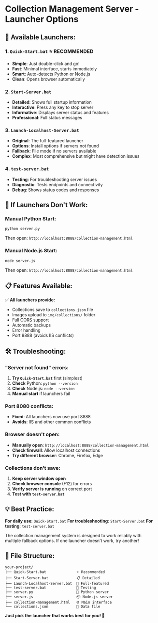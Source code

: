 # Collection Management Server - Launcher Options

## 🚀 **Available Launchers:**

### 1. **`Quick-Start.bat`** ⭐ **RECOMMENDED**
- **Simple**: Just double-click and go!
- **Fast**: Minimal interface, starts immediately
- **Smart**: Auto-detects Python or Node.js
- **Clean**: Opens browser automatically

### 2. **`Start-Server.bat`** 
- **Detailed**: Shows full startup information
- **Interactive**: Press any key to stop server
- **Informative**: Displays server status and features
- **Professional**: Full status messages

### 3. **`Launch-Localhost-Server.bat`** 
- **Original**: The full-featured launcher
- **Options**: Install options if servers not found
- **Fallback**: File mode if no servers available
- **Complex**: Most comprehensive but might have detection issues

### 4. **`test-server.bat`**
- **Testing**: For troubleshooting server issues
- **Diagnostic**: Tests endpoints and connectivity
- **Debug**: Shows status codes and responses

## 🔧 **If Launchers Don't Work:**

### **Manual Python Start:**
```bash
python server.py
```
Then open: `http://localhost:8888/collection-management.html`

### **Manual Node.js Start:**
```bash
node server.js  
```
Then open: `http://localhost:8888/collection-management.html`

## 📋 **Features Available:**

✅ **All launchers provide:**
- Collections save to `collections.json` file
- Images upload to `img/collections/` folder
- Full CORS support
- Automatic backups
- Error handling
- Port 8888 (avoids IIS conflicts)

## 🛠️ **Troubleshooting:**

### **"Server not found" errors:**
1. **Try `Quick-Start.bat`** first (simplest)
2. **Check** Python: `python --version`
3. **Check** Node.js: `node --version`
4. **Manual start** if launchers fail

### **Port 8080 conflicts:**
- **Fixed**: All launchers now use port 8888
- **Avoids**: IIS and other common conflicts

### **Browser doesn't open:**
- **Manually open**: `http://localhost:8888/collection-management.html`
- **Check firewall**: Allow localhost connections
- **Try different browser**: Chrome, Firefox, Edge

### **Collections don't save:**
1. **Keep server window open**
2. **Check browser console** (F12) for errors
3. **Verify server is running** on correct port
4. **Test with `test-server.bat`**

## 💡 **Best Practice:**

**For daily use**: `Quick-Start.bat`
**For troubleshooting**: `Start-Server.bat` 
**For testing**: `test-server.bat`

The collection management system is designed to work reliably with multiple fallback options. If one launcher doesn't work, try another!

## 📁 **File Structure:**

```
your-project/
├── Quick-Start.bat              ⭐ Recommended
├── Start-Server.bat             📋 Detailed  
├── Launch-Localhost-Server.bat  🔧 Full-featured
├── test-server.bat              🧪 Testing
├── server.py                    🐍 Python server
├── server.js                    📦 Node.js server
├── collection-management.html   🌐 Main interface
└── collections.json             💾 Data file
```

**Just pick the launcher that works best for you! 🎯**